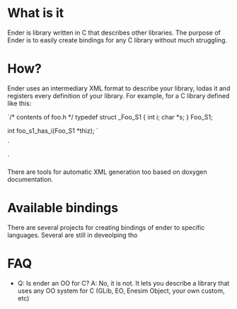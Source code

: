 What is it
==========
Ender is library written in C that describes other libraries. The purpose of Ender is to easily create bindings for any C library without
much struggling.

How?
====
Ender uses an intermediary XML format to describe your library, lodas it and registers every definition of your library.
For example, for a C library defined like this:

`/* contents of foo.h */
typedef struct _Foo_S1 {
  int i;
  char *s;
} Foo_S1;

int foo_s1_has_i(Foo_S1 *thiz);
`

`<?xml version="1.0" standalone="yes"?>
<lib name="foo" version="0" case="underscore">
  <!-- Define the struct -->
  <struct name="foo.s1">
    <!-- Now the fields -->
    <field name="i" type="i32"/>
    <field name="s" type="string"/>
    <!-- A method always receives the struct/object as its first argument -->
    <method name="has_i">
      <return type="i32" transfer="full"/>
    </mthod>
  </struct>
</lib>
`

There are tools for automatic XML generation too based on doxygen documentation.

Available bindings
==================
There are several projects for creating bindings of ender to specific languages. Several are still in deveolping tho

FAQ
===
+ Q: Is ender an OO for C?
  A: No, it is not. It lets you describe a library that uses any OO system for C (GLib, EO, Enesim Object, your own custom, etc)
